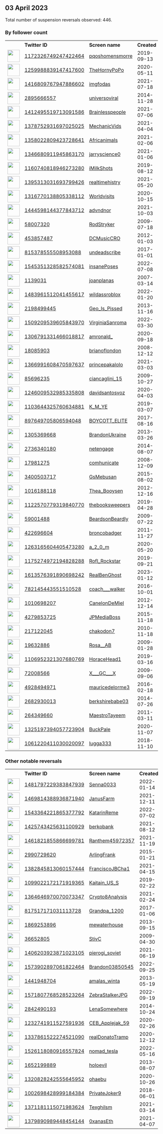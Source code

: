 
## 03 April 2023
Total number of suspension reversals observed: 446.

### By follower count
<table><tr><th></th><th align="left">Twitter ID</th><th align="left">Screen name</th>
<th align="left">Created</th><th align="left">Status</th><th align="left">Suspended</th><th align="left">Followers</th>
<tr><td><a href="https://pbs.twimg.com/profile_images/1327437425631703046/ceQGBb9__normal.jpg"><img src="https://pbs.twimg.com/profile_images/1327437425631703046/ceQGBb9__normal.jpg" width="40px" height="40px" align="center"/></a></td><td><a href="https://twitter.com/intent/user?user_id=1172326749247422464">1172326749247422464</a></td><td><a href="https://twitter.com/pqoshomensmorre">pqoshomensmorre</a></td><td>2019-09-13</td><td align="center"></td><td></td><td>1377343</td></tr>
<tr><td><a href="https://pbs.twimg.com/profile_images/1261195257250828288/t4pJvguN_normal.jpg"><img src="https://pbs.twimg.com/profile_images/1261195257250828288/t4pJvguN_normal.jpg" width="40px" height="40px" align="center"/></a></td><td><a href="https://twitter.com/intent/user?user_id=1259988839147417600">1259988839147417600</a></td><td><a href="https://twitter.com/TheHornyPoPo">TheHornyPoPo</a></td><td>2020-05-11</td><td align="center">🚫</td><td></td><td>513719</td></tr>
<tr><td><a href="https://pbs.twimg.com/profile_images/1645440246044061697/ScyIVpO1_normal.jpg"><img src="https://pbs.twimg.com/profile_images/1645440246044061697/ScyIVpO1_normal.jpg" width="40px" height="40px" align="center"/></a></td><td><a href="https://twitter.com/intent/user?user_id=1416809767947886602">1416809767947886602</a></td><td><a href="https://twitter.com/imgfodas">imgfodas</a></td><td>2021-07-18</td><td align="center"></td><td>2022-03-07</td><td>308899</td></tr>
<tr><td><a href="https://pbs.twimg.com/profile_images/1251089270317686784/C6Co54Bh_normal.jpg"><img src="https://pbs.twimg.com/profile_images/1251089270317686784/C6Co54Bh_normal.jpg" width="40px" height="40px" align="center"/></a></td><td><a href="https://twitter.com/intent/user?user_id=2895666557">2895666557</a></td><td><a href="https://twitter.com/universoviral">universoviral</a></td><td>2014-11-28</td><td align="center"></td><td>2022-04-05</td><td>222252</td></tr>
<tr><td><a href="https://pbs.twimg.com/profile_images/1416810230801862657/sJiNanSN_normal.jpg"><img src="https://pbs.twimg.com/profile_images/1416810230801862657/sJiNanSN_normal.jpg" width="40px" height="40px" align="center"/></a></td><td><a href="https://twitter.com/intent/user?user_id=1412495519713091586">1412495519713091586</a></td><td><a href="https://twitter.com/BrainIesspeople">BrainIesspeople</a></td><td>2021-07-06</td><td align="center"></td><td></td><td>182243</td></tr>
<tr><td><a href="https://pbs.twimg.com/profile_images/1385964113696722947/KhZQhFox_normal.jpg"><img src="https://pbs.twimg.com/profile_images/1385964113696722947/KhZQhFox_normal.jpg" width="40px" height="40px" align="center"/></a></td><td><a href="https://twitter.com/intent/user?user_id=1378752931697025025">1378752931697025025</a></td><td><a href="https://twitter.com/MechanicVids">MechanicVids</a></td><td>2021-04-04</td><td align="center"></td><td></td><td>150936</td></tr>
<tr><td><a href="https://pbs.twimg.com/profile_images/1360076179210792964/Grq3WFJx_normal.jpg"><img src="https://pbs.twimg.com/profile_images/1360076179210792964/Grq3WFJx_normal.jpg" width="40px" height="40px" align="center"/></a></td><td><a href="https://twitter.com/intent/user?user_id=1358022809423728641">1358022809423728641</a></td><td><a href="https://twitter.com/AfricanimaIs">AfricanimaIs</a></td><td>2021-02-06</td><td align="center"></td><td></td><td>146556</td></tr>
<tr><td><a href="https://pbs.twimg.com/profile_images/1372366978824871938/ZJTiQ40T_normal.jpg"><img src="https://pbs.twimg.com/profile_images/1372366978824871938/ZJTiQ40T_normal.jpg" width="40px" height="40px" align="center"/></a></td><td><a href="https://twitter.com/intent/user?user_id=1346680911945863170">1346680911945863170</a></td><td><a href="https://twitter.com/jarryscience0">jarryscience0</a></td><td>2021-01-06</td><td align="center"></td><td></td><td>145822</td></tr>
<tr><td><a href="https://pbs.twimg.com/profile_images/1641326363490631682/diigl4NG_normal.jpg"><img src="https://pbs.twimg.com/profile_images/1641326363490631682/diigl4NG_normal.jpg" width="40px" height="40px" align="center"/></a></td><td><a href="https://twitter.com/intent/user?user_id=1160740818946273280">1160740818946273280</a></td><td><a href="https://twitter.com/iMilkShots">iMilkShots</a></td><td>2019-08-12</td><td align="center"></td><td>2022-11-23</td><td>127284</td></tr>
<tr><td><a href="https://pbs.twimg.com/profile_images/1650455210496765952/Mq-5Ksse_normal.jpg"><img src="https://pbs.twimg.com/profile_images/1650455210496765952/Mq-5Ksse_normal.jpg" width="40px" height="40px" align="center"/></a></td><td><a href="https://twitter.com/intent/user?user_id=1395313031693799426">1395313031693799426</a></td><td><a href="https://twitter.com/realtimehistry">realtimehistry</a></td><td>2021-05-20</td><td align="center"></td><td></td><td>115314</td></tr>
<tr><td><a href="https://pbs.twimg.com/profile_images/1654712292733485056/1Py7sQ85_normal.jpg"><img src="https://pbs.twimg.com/profile_images/1654712292733485056/1Py7sQ85_normal.jpg" width="40px" height="40px" align="center"/></a></td><td><a href="https://twitter.com/intent/user?user_id=1316770138805338112">1316770138805338112</a></td><td><a href="https://twitter.com/Worldvisits">Worldvisits</a></td><td>2020-10-15</td><td align="center"></td><td></td><td>112839</td></tr>
<tr><td><a href="https://pbs.twimg.com/profile_images/1465571962156027905/VbXKAkxq_normal.jpg"><img src="https://pbs.twimg.com/profile_images/1465571962156027905/VbXKAkxq_normal.jpg" width="40px" height="40px" align="center"/></a></td><td><a href="https://twitter.com/intent/user?user_id=1444598144377843712">1444598144377843712</a></td><td><a href="https://twitter.com/advndnor">advndnor</a></td><td>2021-10-03</td><td align="center"></td><td>2022-08-07</td><td>96132</td></tr>
<tr><td><a href="https://pbs.twimg.com/profile_images/842393910974504960/G29bLUAK_normal.jpg"><img src="https://pbs.twimg.com/profile_images/842393910974504960/G29bLUAK_normal.jpg" width="40px" height="40px" align="center"/></a></td><td><a href="https://twitter.com/intent/user?user_id=58007320">58007320</a></td><td><a href="https://twitter.com/RodStryker">RodStryker</a></td><td>2009-07-18</td><td align="center"></td><td></td><td>47181</td></tr>
<tr><td><a href="https://pbs.twimg.com/profile_images/1015549781484232704/n9HBPfpv_normal.jpg"><img src="https://pbs.twimg.com/profile_images/1015549781484232704/n9HBPfpv_normal.jpg" width="40px" height="40px" align="center"/></a></td><td><a href="https://twitter.com/intent/user?user_id=453857487">453857487</a></td><td><a href="https://twitter.com/DCMusicCRO">DCMusicCRO</a></td><td>2012-01-03</td><td align="center"></td><td>2023-02-20</td><td>42057</td></tr>
<tr><td><a href="https://pbs.twimg.com/profile_images/1344765316665122818/UIAS99i5_normal.jpg"><img src="https://pbs.twimg.com/profile_images/1344765316665122818/UIAS99i5_normal.jpg" width="40px" height="40px" align="center"/></a></td><td><a href="https://twitter.com/intent/user?user_id=815378555508953088">815378555508953088</a></td><td><a href="https://twitter.com/undeadscribe">undeadscribe</a></td><td>2017-01-01</td><td align="center"></td><td>2022-03-07</td><td>33721</td></tr>
<tr><td><a href="https://pbs.twimg.com/profile_images/1651749160574664706/cN90cBG7_normal.jpg"><img src="https://pbs.twimg.com/profile_images/1651749160574664706/cN90cBG7_normal.jpg" width="40px" height="40px" align="center"/></a></td><td><a href="https://twitter.com/intent/user?user_id=1545351328582574081">1545351328582574081</a></td><td><a href="https://twitter.com/insanePoses">insanePoses</a></td><td>2022-07-08</td><td align="center"></td><td>2022-10-25</td><td>33039</td></tr>
<tr><td><a href="https://pbs.twimg.com/profile_images/1638130852885348354/AYxrMjIU_normal.jpg"><img src="https://pbs.twimg.com/profile_images/1638130852885348354/AYxrMjIU_normal.jpg" width="40px" height="40px" align="center"/></a></td><td><a href="https://twitter.com/intent/user?user_id=1139031">1139031</a></td><td><a href="https://twitter.com/joanplanas">joanplanas</a></td><td>2007-03-14</td><td align="center"></td><td></td><td>25281</td></tr>
<tr><td><a href="https://pbs.twimg.com/profile_images/1598633720927653889/x_TJnmL4_normal.jpg"><img src="https://pbs.twimg.com/profile_images/1598633720927653889/x_TJnmL4_normal.jpg" width="40px" height="40px" align="center"/></a></td><td><a href="https://twitter.com/intent/user?user_id=1483961512041455617">1483961512041455617</a></td><td><a href="https://twitter.com/wildassroblox">wildassroblox</a></td><td>2022-01-20</td><td align="center"></td><td>2023-03-01</td><td>24194</td></tr>
<tr><td><a href="https://pbs.twimg.com/profile_images/1539336325471653890/b32fFGy0_normal.jpg"><img src="https://pbs.twimg.com/profile_images/1539336325471653890/b32fFGy0_normal.jpg" width="40px" height="40px" align="center"/></a></td><td><a href="https://twitter.com/intent/user?user_id=2198499445">2198499445</a></td><td><a href="https://twitter.com/Geo_Is_Pissed">Geo_Is_Pissed</a></td><td>2013-11-16</td><td align="center"></td><td>2022-09-17</td><td>23891</td></tr>
<tr><td><a href="https://pbs.twimg.com/profile_images/1652060670823747586/7dkHSibo_normal.jpg"><img src="https://pbs.twimg.com/profile_images/1652060670823747586/7dkHSibo_normal.jpg" width="40px" height="40px" align="center"/></a></td><td><a href="https://twitter.com/intent/user?user_id=1509209539605843970">1509209539605843970</a></td><td><a href="https://twitter.com/VirginiaSanroma">VirginiaSanroma</a></td><td>2022-03-30</td><td align="center"></td><td>2023-01-25</td><td>19968</td></tr>
<tr><td><a href="https://pbs.twimg.com/profile_images/1644017141853585408/-dqYKcUY_normal.jpg"><img src="https://pbs.twimg.com/profile_images/1644017141853585408/-dqYKcUY_normal.jpg" width="40px" height="40px" align="center"/></a></td><td><a href="https://twitter.com/intent/user?user_id=1306791331466018817">1306791331466018817</a></td><td><a href="https://twitter.com/amronald_">amronald_</a></td><td>2020-09-18</td><td align="center"></td><td></td><td>19238</td></tr>
<tr><td><a href="https://pbs.twimg.com/profile_images/1057577751081828352/oTmLI65J_normal.jpg"><img src="https://pbs.twimg.com/profile_images/1057577751081828352/oTmLI65J_normal.jpg" width="40px" height="40px" align="center"/></a></td><td><a href="https://twitter.com/intent/user?user_id=18085903">18085903</a></td><td><a href="https://twitter.com/brianoflondon">brianoflondon</a></td><td>2008-12-12</td><td align="center"></td><td>2022-04-06</td><td>17917</td></tr>
<tr><td><a href="https://pbs.twimg.com/profile_images/1653716140953153537/9pwwmIOO_normal.jpg"><img src="https://pbs.twimg.com/profile_images/1653716140953153537/9pwwmIOO_normal.jpg" width="40px" height="40px" align="center"/></a></td><td><a href="https://twitter.com/intent/user?user_id=1366991608470597637">1366991608470597637</a></td><td><a href="https://twitter.com/princepakalolo">princepakalolo</a></td><td>2021-03-03</td><td align="center"></td><td></td><td>14158</td></tr>
<tr><td><a href="https://pbs.twimg.com/profile_images/1508060811905970184/ffEQYy8R_normal.jpg"><img src="https://pbs.twimg.com/profile_images/1508060811905970184/ffEQYy8R_normal.jpg" width="40px" height="40px" align="center"/></a></td><td><a href="https://twitter.com/intent/user?user_id=85696235">85696235</a></td><td><a href="https://twitter.com/ciancaglini_15">ciancaglini_15</a></td><td>2009-10-27</td><td align="center"></td><td>2022-08-17</td><td>13096</td></tr>
<tr><td><a href="https://pbs.twimg.com/profile_images/1374770485247025158/xecIhY_9_normal.jpg"><img src="https://pbs.twimg.com/profile_images/1374770485247025158/xecIhY_9_normal.jpg" width="40px" height="40px" align="center"/></a></td><td><a href="https://twitter.com/intent/user?user_id=1246009532985335808">1246009532985335808</a></td><td><a href="https://twitter.com/davidsantosvoz">davidsantosvoz</a></td><td>2020-04-03</td><td align="center"></td><td></td><td>12963</td></tr>
<tr><td><a href="https://pbs.twimg.com/profile_images/1325586342521270272/fx3cMrDP_normal.jpg"><img src="https://pbs.twimg.com/profile_images/1325586342521270272/fx3cMrDP_normal.jpg" width="40px" height="40px" align="center"/></a></td><td><a href="https://twitter.com/intent/user?user_id=1103644325760634881">1103644325760634881</a></td><td><a href="https://twitter.com/K_M_YE">K_M_YE</a></td><td>2019-03-07</td><td align="center"></td><td>2023-03-22</td><td>11764</td></tr>
<tr><td><a href="https://pbs.twimg.com/profile_images/1342064039162241024/TgkbeCtN_normal.jpg"><img src="https://pbs.twimg.com/profile_images/1342064039162241024/TgkbeCtN_normal.jpg" width="40px" height="40px" align="center"/></a></td><td><a href="https://twitter.com/intent/user?user_id=897649705806594048">897649705806594048</a></td><td><a href="https://twitter.com/BOYCOTT_ELITE">BOYCOTT_ELITE</a></td><td>2017-08-16</td><td align="center"></td><td></td><td>11378</td></tr>
<tr><td><a href="https://pbs.twimg.com/profile_images/1652445747562835968/uFhl4s_y_normal.jpg"><img src="https://pbs.twimg.com/profile_images/1652445747562835968/uFhl4s_y_normal.jpg" width="40px" height="40px" align="center"/></a></td><td><a href="https://twitter.com/intent/user?user_id=1305369668">1305369668</a></td><td><a href="https://twitter.com/BrandonUkraine">BrandonUkraine</a></td><td>2013-03-26</td><td align="center">👋</td><td>2022-09-07</td><td>10883</td></tr>
<tr><td><a href="https://pbs.twimg.com/profile_images/771753605779034112/PxMFIJw8_normal.jpg"><img src="https://pbs.twimg.com/profile_images/771753605779034112/PxMFIJw8_normal.jpg" width="40px" height="40px" align="center"/></a></td><td><a href="https://twitter.com/intent/user?user_id=2736340180">2736340180</a></td><td><a href="https://twitter.com/netengage">netengage</a></td><td>2014-08-07</td><td align="center"></td><td>2023-03-14</td><td>8740</td></tr>
<tr><td><a href="https://pbs.twimg.com/profile_images/418141660313182208/DKLBHn0b_normal.jpeg"><img src="https://pbs.twimg.com/profile_images/418141660313182208/DKLBHn0b_normal.jpeg" width="40px" height="40px" align="center"/></a></td><td><a href="https://twitter.com/intent/user?user_id=17981275">17981275</a></td><td><a href="https://twitter.com/comhunicate">comhunicate</a></td><td>2008-12-09</td><td align="center"></td><td>2023-03-14</td><td>7961</td></tr>
<tr><td><a href="https://pbs.twimg.com/profile_images/1653355906690609154/95rWr7U6_normal.jpg"><img src="https://pbs.twimg.com/profile_images/1653355906690609154/95rWr7U6_normal.jpg" width="40px" height="40px" align="center"/></a></td><td><a href="https://twitter.com/intent/user?user_id=3400503717">3400503717</a></td><td><a href="https://twitter.com/GsMebusan">GsMebusan</a></td><td>2015-08-02</td><td align="center"></td><td></td><td>7625</td></tr>
<tr><td><a href="https://pbs.twimg.com/profile_images/1600125735284477952/rUWBusis_normal.jpg"><img src="https://pbs.twimg.com/profile_images/1600125735284477952/rUWBusis_normal.jpg" width="40px" height="40px" align="center"/></a></td><td><a href="https://twitter.com/intent/user?user_id=1016188118">1016188118</a></td><td><a href="https://twitter.com/Thea_Booysen">Thea_Booysen</a></td><td>2012-12-16</td><td align="center"></td><td>2023-02-09</td><td>7139</td></tr>
<tr><td><a href="https://pbs.twimg.com/profile_images/1523668445648326657/MvujhiDw_normal.png"><img src="https://pbs.twimg.com/profile_images/1523668445648326657/MvujhiDw_normal.png" width="40px" height="40px" align="center"/></a></td><td><a href="https://twitter.com/intent/user?user_id=1122570779319840770">1122570779319840770</a></td><td><a href="https://twitter.com/thebooksweepers">thebooksweepers</a></td><td>2019-04-28</td><td align="center"></td><td>2022-05-15</td><td>6586</td></tr>
<tr><td><a href="https://pbs.twimg.com/profile_images/1654106786616442881/v1gbuBlJ_normal.jpg"><img src="https://pbs.twimg.com/profile_images/1654106786616442881/v1gbuBlJ_normal.jpg" width="40px" height="40px" align="center"/></a></td><td><a href="https://twitter.com/intent/user?user_id=59001488">59001488</a></td><td><a href="https://twitter.com/BeardsonBeardly">BeardsonBeardly</a></td><td>2009-07-22</td><td align="center"></td><td>2023-01-11</td><td>6211</td></tr>
<tr><td><a href="https://pbs.twimg.com/profile_images/1503157783385935872/MPH-XrDy_normal.jpg"><img src="https://pbs.twimg.com/profile_images/1503157783385935872/MPH-XrDy_normal.jpg" width="40px" height="40px" align="center"/></a></td><td><a href="https://twitter.com/intent/user?user_id=422696604">422696604</a></td><td><a href="https://twitter.com/broncobadger">broncobadger</a></td><td>2011-11-27</td><td align="center"></td><td>2022-11-14</td><td>5914</td></tr>
<tr><td><a href="https://pbs.twimg.com/profile_images/1641879848661688320/eyiVanGg_normal.jpg"><img src="https://pbs.twimg.com/profile_images/1641879848661688320/eyiVanGg_normal.jpg" width="40px" height="40px" align="center"/></a></td><td><a href="https://twitter.com/intent/user?user_id=1263165604405473280">1263165604405473280</a></td><td><a href="https://twitter.com/a_2_0_m">a_2_0_m</a></td><td>2020-05-20</td><td align="center"></td><td>2022-07-03</td><td>5579</td></tr>
<tr><td><a href="https://pbs.twimg.com/profile_images/1504143196904775680/-e73Qh_S_normal.jpg"><img src="https://pbs.twimg.com/profile_images/1504143196904775680/-e73Qh_S_normal.jpg" width="40px" height="40px" align="center"/></a></td><td><a href="https://twitter.com/intent/user?user_id=1175274972194828288">1175274972194828288</a></td><td><a href="https://twitter.com/Rofl_Rockstar">Rofl_Rockstar</a></td><td>2019-09-21</td><td align="center"></td><td>2022-03-25</td><td>5392</td></tr>
<tr><td><a href="https://pbs.twimg.com/profile_images/1613577798001790977/hVQK5ywa_normal.jpg"><img src="https://pbs.twimg.com/profile_images/1613577798001790977/hVQK5ywa_normal.jpg" width="40px" height="40px" align="center"/></a></td><td><a href="https://twitter.com/intent/user?user_id=1613576391890698242">1613576391890698242</a></td><td><a href="https://twitter.com/RealBenGhost">RealBenGhost</a></td><td>2023-01-12</td><td align="center"></td><td>2023-03-20</td><td>4941</td></tr>
<tr><td><a href="https://pbs.twimg.com/profile_images/1354400007185698816/4XmKCT6V_normal.jpg"><img src="https://pbs.twimg.com/profile_images/1354400007185698816/4XmKCT6V_normal.jpg" width="40px" height="40px" align="center"/></a></td><td><a href="https://twitter.com/intent/user?user_id=782145443551510528">782145443551510528</a></td><td><a href="https://twitter.com/coach___walker">coach___walker</a></td><td>2016-10-01</td><td align="center"></td><td>2022-11-19</td><td>4610</td></tr>
<tr><td><a href="https://pbs.twimg.com/profile_images/1637314830796201984/pelHDuJ4_normal.jpg"><img src="https://pbs.twimg.com/profile_images/1637314830796201984/pelHDuJ4_normal.jpg" width="40px" height="40px" align="center"/></a></td><td><a href="https://twitter.com/intent/user?user_id=1010698207">1010698207</a></td><td><a href="https://twitter.com/CanelonDeMiel">CanelonDeMiel</a></td><td>2012-12-14</td><td align="center">🚫</td><td>2023-03-25</td><td>4420</td></tr>
<tr><td><a href="https://pbs.twimg.com/profile_images/1343019816974602240/y6fl9tKW_normal.jpg"><img src="https://pbs.twimg.com/profile_images/1343019816974602240/y6fl9tKW_normal.jpg" width="40px" height="40px" align="center"/></a></td><td><a href="https://twitter.com/intent/user?user_id=4279853725">4279853725</a></td><td><a href="https://twitter.com/JPMediaBoss">JPMediaBoss</a></td><td>2015-11-18</td><td align="center"></td><td></td><td>4317</td></tr>
<tr><td><a href="https://pbs.twimg.com/profile_images/1643944444075610112/lECGspM7_normal.jpg"><img src="https://pbs.twimg.com/profile_images/1643944444075610112/lECGspM7_normal.jpg" width="40px" height="40px" align="center"/></a></td><td><a href="https://twitter.com/intent/user?user_id=217122045">217122045</a></td><td><a href="https://twitter.com/chakodon7">chakodon7</a></td><td>2010-11-18</td><td align="center"></td><td>2022-02-20</td><td>3864</td></tr>
<tr><td><a href="https://pbs.twimg.com/profile_images/1489417231167471616/jzGCUtyv_normal.jpg"><img src="https://pbs.twimg.com/profile_images/1489417231167471616/jzGCUtyv_normal.jpg" width="40px" height="40px" align="center"/></a></td><td><a href="https://twitter.com/intent/user?user_id=19632886">19632886</a></td><td><a href="https://twitter.com/Rosa__AB">Rosa__AB</a></td><td>2009-01-28</td><td align="center"></td><td>2023-04-02</td><td>3833</td></tr>
<tr><td><a href="https://pbs.twimg.com/profile_images/1642900249998946304/vJcbuO2P_normal.jpg"><img src="https://pbs.twimg.com/profile_images/1642900249998946304/vJcbuO2P_normal.jpg" width="40px" height="40px" align="center"/></a></td><td><a href="https://twitter.com/intent/user?user_id=1106952321307680769">1106952321307680769</a></td><td><a href="https://twitter.com/HoraceHead1">HoraceHead1</a></td><td>2019-03-16</td><td align="center"></td><td>2022-04-08</td><td>3727</td></tr>
<tr><td><a href="https://pbs.twimg.com/profile_images/1174584760628338689/6NeVxzcL_normal.jpg"><img src="https://pbs.twimg.com/profile_images/1174584760628338689/6NeVxzcL_normal.jpg" width="40px" height="40px" align="center"/></a></td><td><a href="https://twitter.com/intent/user?user_id=72008566">72008566</a></td><td><a href="https://twitter.com/X___GC___X">X___GC___X</a></td><td>2009-09-06</td><td align="center"></td><td></td><td>3199</td></tr>
<tr><td><a href="https://pbs.twimg.com/profile_images/1518924994243407872/a-trzxQI_normal.jpg"><img src="https://pbs.twimg.com/profile_images/1518924994243407872/a-trzxQI_normal.jpg" width="40px" height="40px" align="center"/></a></td><td><a href="https://twitter.com/intent/user?user_id=4928494971">4928494971</a></td><td><a href="https://twitter.com/mauricedelorme3">mauricedelorme3</a></td><td>2016-02-18</td><td align="center"></td><td>2023-03-26</td><td>3139</td></tr>
<tr><td><a href="https://pbs.twimg.com/profile_images/800497663653400576/xpVcIXh2_normal.jpg"><img src="https://pbs.twimg.com/profile_images/800497663653400576/xpVcIXh2_normal.jpg" width="40px" height="40px" align="center"/></a></td><td><a href="https://twitter.com/intent/user?user_id=2682930013">2682930013</a></td><td><a href="https://twitter.com/berkshirebabe03">berkshirebabe03</a></td><td>2014-07-26</td><td align="center"></td><td>2022-07-18</td><td>2946</td></tr>
<tr><td><a href="https://pbs.twimg.com/profile_images/1597080026020724736/_6x_EiR3_normal.jpg"><img src="https://pbs.twimg.com/profile_images/1597080026020724736/_6x_EiR3_normal.jpg" width="40px" height="40px" align="center"/></a></td><td><a href="https://twitter.com/intent/user?user_id=264349660">264349660</a></td><td><a href="https://twitter.com/MaestroTayeem">MaestroTayeem</a></td><td>2011-03-11</td><td align="center"></td><td>2023-02-17</td><td>2891</td></tr>
<tr><td><a href="https://pbs.twimg.com/profile_images/1530017720606916615/_1_3IERD_normal.jpg"><img src="https://pbs.twimg.com/profile_images/1530017720606916615/_1_3IERD_normal.jpg" width="40px" height="40px" align="center"/></a></td><td><a href="https://twitter.com/intent/user?user_id=1325197394057723904">1325197394057723904</a></td><td><a href="https://twitter.com/BuckPale">BuckPale</a></td><td>2020-11-07</td><td align="center"></td><td></td><td>2759</td></tr>
<tr><td><a href="https://pbs.twimg.com/profile_images/1452410387337465859/qHiAatnq_normal.jpg"><img src="https://pbs.twimg.com/profile_images/1452410387337465859/qHiAatnq_normal.jpg" width="40px" height="40px" align="center"/></a></td><td><a href="https://twitter.com/intent/user?user_id=1061220411030020097">1061220411030020097</a></td><td><a href="https://twitter.com/lugga333">lugga333</a></td><td>2018-11-10</td><td align="center">🚫</td><td></td><td>2583</td></tr>
</table>

### Other notable reversals
<table><tr><th></th><th align="left">Twitter ID</th><th align="left">Screen name</th>
<th align="left">Created</th><th align="left">Status</th><th align="left">Suspended</th><th align="left">Followers</th>
<tr><td><a href="https://pbs.twimg.com/profile_images/1642906085987319808/wNGrqvUv_normal.jpg"><img src="https://pbs.twimg.com/profile_images/1642906085987319808/wNGrqvUv_normal.jpg" width="40px" height="40px" align="center"/></a></td><td><a href="https://twitter.com/intent/user?user_id=1481797229383847939">1481797229383847939</a></td><td><a href="https://twitter.com/Senna0033">Senna0033</a></td><td>2022-01-14</td><td align="center"></td><td>2022-12-27</td><td>91</td></tr>
<tr><td><a href="https://pbs.twimg.com/profile_images/1636634125309300739/3OalKYVv_normal.jpg"><img src="https://pbs.twimg.com/profile_images/1636634125309300739/3OalKYVv_normal.jpg" width="40px" height="40px" align="center"/></a></td><td><a href="https://twitter.com/intent/user?user_id=1469814388936871940">1469814388936871940</a></td><td><a href="https://twitter.com/JanusFarm">JanusFarm</a></td><td>2021-12-11</td><td align="center"></td><td>2023-03-17</td><td>590</td></tr>
<tr><td><a href="https://pbs.twimg.com/profile_images/1642952169325498370/k_GTvsBi_normal.jpg"><img src="https://pbs.twimg.com/profile_images/1642952169325498370/k_GTvsBi_normal.jpg" width="40px" height="40px" align="center"/></a></td><td><a href="https://twitter.com/intent/user?user_id=1543364221865377792">1543364221865377792</a></td><td><a href="https://twitter.com/KatarinReme">KatarinReme</a></td><td>2022-07-02</td><td align="center"></td><td>2022-12-23</td><td>760</td></tr>
<tr><td><a href="https://pbs.twimg.com/profile_images/1652276982908944385/3NG5uhke_normal.jpg"><img src="https://pbs.twimg.com/profile_images/1652276982908944385/3NG5uhke_normal.jpg" width="40px" height="40px" align="center"/></a></td><td><a href="https://twitter.com/intent/user?user_id=1425743425631100929">1425743425631100929</a></td><td><a href="https://twitter.com/berkobank">berkobank</a></td><td>2021-08-12</td><td align="center"></td><td>2023-01-05</td><td>101</td></tr>
<tr><td><a href="https://abs.twimg.com/sticky/default_profile_images/default_profile_normal.png"><img src="https://abs.twimg.com/sticky/default_profile_images/default_profile_normal.png" width="40px" height="40px" align="center"/></a></td><td><a href="https://twitter.com/intent/user?user_id=1461821855866699781">1461821855866699781</a></td><td><a href="https://twitter.com/Ranthem45972357">Ranthem45972357</a></td><td>2021-11-19</td><td align="center"></td><td>2022-11-29</td><td>394</td></tr>
<tr><td><a href="https://pbs.twimg.com/profile_images/1372215338042032138/frYSkeQM_normal.jpg"><img src="https://pbs.twimg.com/profile_images/1372215338042032138/frYSkeQM_normal.jpg" width="40px" height="40px" align="center"/></a></td><td><a href="https://twitter.com/intent/user?user_id=2990729620">2990729620</a></td><td><a href="https://twitter.com/ArlingFrank">ArlingFrank</a></td><td>2015-01-21</td><td align="center"></td><td>2023-03-25</td><td>412</td></tr>
<tr><td><a href="https://pbs.twimg.com/profile_images/1390751201873047552/tal6Qzx7_normal.jpg"><img src="https://pbs.twimg.com/profile_images/1390751201873047552/tal6Qzx7_normal.jpg" width="40px" height="40px" align="center"/></a></td><td><a href="https://twitter.com/intent/user?user_id=1382845813060157444">1382845813060157444</a></td><td><a href="https://twitter.com/FranciscoJBCha1">FranciscoJBCha1</a></td><td>2021-04-15</td><td align="center"></td><td>2022-09-28</td><td>671</td></tr>
<tr><td><a href="https://pbs.twimg.com/profile_images/1581798405793193985/Vx1nrwns_normal.jpg"><img src="https://pbs.twimg.com/profile_images/1581798405793193985/Vx1nrwns_normal.jpg" width="40px" height="40px" align="center"/></a></td><td><a href="https://twitter.com/intent/user?user_id=1099022172171919365">1099022172171919365</a></td><td><a href="https://twitter.com/Kaitain_US_S">Kaitain_US_S</a></td><td>2019-02-22</td><td align="center">🔒</td><td>2022-12-27</td><td>139</td></tr>
<tr><td><a href="https://pbs.twimg.com/profile_images/1525770449711423488/J9GOJ5qD_normal.jpg"><img src="https://pbs.twimg.com/profile_images/1525770449711423488/J9GOJ5qD_normal.jpg" width="40px" height="40px" align="center"/></a></td><td><a href="https://twitter.com/intent/user?user_id=1364646970070073347">1364646970070073347</a></td><td><a href="https://twitter.com/Crypto8Analysis">Crypto8Analysis</a></td><td>2021-02-24</td><td align="center"></td><td>2023-02-28</td><td>353</td></tr>
<tr><td><a href="https://pbs.twimg.com/profile_images/1652830806358867968/f8_HSlGH_normal.jpg"><img src="https://pbs.twimg.com/profile_images/1652830806358867968/f8_HSlGH_normal.jpg" width="40px" height="40px" align="center"/></a></td><td><a href="https://twitter.com/intent/user?user_id=817517171031113728">817517171031113728</a></td><td><a href="https://twitter.com/Grandpa_1200">Grandpa_1200</a></td><td>2017-01-06</td><td align="center"></td><td>2022-12-09</td><td>64</td></tr>
<tr><td><a href="https://abs.twimg.com/sticky/default_profile_images/default_profile_normal.png"><img src="https://abs.twimg.com/sticky/default_profile_images/default_profile_normal.png" width="40px" height="40px" align="center"/></a></td><td><a href="https://twitter.com/intent/user?user_id=1869253896">1869253896</a></td><td><a href="https://twitter.com/mewaterhouse">mewaterhouse</a></td><td>2013-09-15</td><td align="center">🔒🚫</td><td>2023-03-12</td><td>3</td></tr>
<tr><td><a href="https://pbs.twimg.com/profile_images/1558094073545867265/ryNqRUuR_normal.jpg"><img src="https://pbs.twimg.com/profile_images/1558094073545867265/ryNqRUuR_normal.jpg" width="40px" height="40px" align="center"/></a></td><td><a href="https://twitter.com/intent/user?user_id=36652805">36652805</a></td><td><a href="https://twitter.com/StivC">StivC</a></td><td>2009-04-30</td><td align="center"></td><td>2023-03-12</td><td>98</td></tr>
<tr><td><a href="https://pbs.twimg.com/profile_images/1643020615593361413/YXQBLYkJ_normal.jpg"><img src="https://pbs.twimg.com/profile_images/1643020615593361413/YXQBLYkJ_normal.jpg" width="40px" height="40px" align="center"/></a></td><td><a href="https://twitter.com/intent/user?user_id=1406203923871023105">1406203923871023105</a></td><td><a href="https://twitter.com/pierogi_soviet">pierogi_soviet</a></td><td>2021-06-19</td><td align="center"></td><td>2022-12-07</td><td>6</td></tr>
<tr><td><a href="https://pbs.twimg.com/profile_images/1596859882417713152/4ORsBkuO_normal.jpg"><img src="https://pbs.twimg.com/profile_images/1596859882417713152/4ORsBkuO_normal.jpg" width="40px" height="40px" align="center"/></a></td><td><a href="https://twitter.com/intent/user?user_id=1573902897061822464">1573902897061822464</a></td><td><a href="https://twitter.com/Brandon03850545">Brandon03850545</a></td><td>2022-09-25</td><td align="center"></td><td>2022-12-28</td><td>771</td></tr>
<tr><td><a href="https://pbs.twimg.com/profile_images/1456631120662048772/cztahLCH_normal.jpg"><img src="https://pbs.twimg.com/profile_images/1456631120662048772/cztahLCH_normal.jpg" width="40px" height="40px" align="center"/></a></td><td><a href="https://twitter.com/intent/user?user_id=1441948704">1441948704</a></td><td><a href="https://twitter.com/amalas_winta">amalas_winta</a></td><td>2013-05-19</td><td align="center"></td><td>2023-03-12</td><td>12</td></tr>
<tr><td><a href="https://pbs.twimg.com/profile_images/1571808420600201219/cJAcwRT9_normal.jpg"><img src="https://pbs.twimg.com/profile_images/1571808420600201219/cJAcwRT9_normal.jpg" width="40px" height="40px" align="center"/></a></td><td><a href="https://twitter.com/intent/user?user_id=1571807768528523264">1571807768528523264</a></td><td><a href="https://twitter.com/ZebraStalkerJPG">ZebraStalkerJPG</a></td><td>2022-09-19</td><td align="center"></td><td>2023-03-18</td><td>37</td></tr>
<tr><td><a href="https://pbs.twimg.com/profile_images/1246772147814633472/jZaMJcX8_normal.jpg"><img src="https://pbs.twimg.com/profile_images/1246772147814633472/jZaMJcX8_normal.jpg" width="40px" height="40px" align="center"/></a></td><td><a href="https://twitter.com/intent/user?user_id=2842490193">2842490193</a></td><td><a href="https://twitter.com/LenaSomewhere">LenaSomewhere</a></td><td>2014-10-24</td><td align="center"></td><td>2022-11-30</td><td>2199</td></tr>
<tr><td><a href="https://pbs.twimg.com/profile_images/1595897543866580993/TZoKegVH_normal.jpg"><img src="https://pbs.twimg.com/profile_images/1595897543866580993/TZoKegVH_normal.jpg" width="40px" height="40px" align="center"/></a></td><td><a href="https://twitter.com/intent/user?user_id=1232741911527591936">1232741911527591936</a></td><td><a href="https://twitter.com/CEB_Applejak_59">CEB_Applejak_59</a></td><td>2020-02-26</td><td align="center"></td><td>2022-12-10</td><td>223</td></tr>
<tr><td><a href="https://pbs.twimg.com/profile_images/1579329423182106624/pNw7Jl5K_normal.jpg"><img src="https://pbs.twimg.com/profile_images/1579329423182106624/pNw7Jl5K_normal.jpg" width="40px" height="40px" align="center"/></a></td><td><a href="https://twitter.com/intent/user?user_id=1337861522274521090">1337861522274521090</a></td><td><a href="https://twitter.com/realDonatoTramp">realDonatoTramp</a></td><td>2020-12-12</td><td align="center"></td><td>2022-12-09</td><td>2314</td></tr>
<tr><td><a href="https://pbs.twimg.com/profile_images/1529603788675366913/Dy9hQVqc_normal.jpg"><img src="https://pbs.twimg.com/profile_images/1529603788675366913/Dy9hQVqc_normal.jpg" width="40px" height="40px" align="center"/></a></td><td><a href="https://twitter.com/intent/user?user_id=1526118080916557824">1526118080916557824</a></td><td><a href="https://twitter.com/nomad_tesla">nomad_tesla</a></td><td>2022-05-16</td><td align="center"></td><td>2023-03-13</td><td>212</td></tr>
<tr><td><a href="https://pbs.twimg.com/profile_images/1535304833518948352/BuhsK9jo_normal.jpg"><img src="https://pbs.twimg.com/profile_images/1535304833518948352/BuhsK9jo_normal.jpg" width="40px" height="40px" align="center"/></a></td><td><a href="https://twitter.com/intent/user?user_id=1652199889">1652199889</a></td><td><a href="https://twitter.com/holoevil">holoevil</a></td><td>2013-08-07</td><td align="center">🔒</td><td>2023-03-22</td><td>0</td></tr>
<tr><td><a href="https://pbs.twimg.com/profile_images/1482221456692224009/gom0dQWD_normal.jpg"><img src="https://pbs.twimg.com/profile_images/1482221456692224009/gom0dQWD_normal.jpg" width="40px" height="40px" align="center"/></a></td><td><a href="https://twitter.com/intent/user?user_id=1320828242555645952">1320828242555645952</a></td><td><a href="https://twitter.com/ohaebu">ohaebu</a></td><td>2020-10-26</td><td align="center"></td><td>2022-11-29</td><td>687</td></tr>
<tr><td><a href="https://pbs.twimg.com/profile_images/1544765797041577986/x1ilB_3p_normal.jpg"><img src="https://pbs.twimg.com/profile_images/1544765797041577986/x1ilB_3p_normal.jpg" width="40px" height="40px" align="center"/></a></td><td><a href="https://twitter.com/intent/user?user_id=1002698428999184384">1002698428999184384</a></td><td><a href="https://twitter.com/PrivateJoker9">PrivateJoker9</a></td><td>2018-06-01</td><td align="center"></td><td>2022-11-11</td><td>990</td></tr>
<tr><td><a href="https://pbs.twimg.com/profile_images/1644366849541324810/In5mpRzo_normal.jpg"><img src="https://pbs.twimg.com/profile_images/1644366849541324810/In5mpRzo_normal.jpg" width="40px" height="40px" align="center"/></a></td><td><a href="https://twitter.com/intent/user?user_id=1371181115071983624">1371181115071983624</a></td><td><a href="https://twitter.com/Texghilsm">Texghilsm</a></td><td>2021-03-14</td><td align="center">🚫</td><td>2022-11-29</td><td>2040</td></tr>
<tr><td><a href="https://pbs.twimg.com/profile_images/1543331665656877057/UakLzOhX_normal.jpg"><img src="https://pbs.twimg.com/profile_images/1543331665656877057/UakLzOhX_normal.jpg" width="40px" height="40px" align="center"/></a></td><td><a href="https://twitter.com/intent/user?user_id=1379890989448454144">1379890989448454144</a></td><td><a href="https://twitter.com/0xanasEth">0xanasEth</a></td><td>2021-04-07</td><td align="center"></td><td>2023-03-18</td><td>70</td></tr>
</table>
